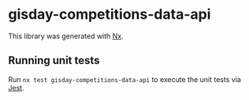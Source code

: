 # gisday-competitions-data-api

This library was generated with [Nx](https://nx.dev).

## Running unit tests

Run `nx test gisday-competitions-data-api` to execute the unit tests via [Jest](https://jestjs.io).
